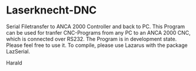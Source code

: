 # Laserknecht-DNC
Serial Filetransfer to ANCA 2000 Controller and back to PC.
This Program can be used for tranfer CNC-Programs from any PC to an ANCA 2000 CNC, which is connected over RS232.
The Program is in development state. Please feel free to use it.
To compile, please use Lazarus with the package LazSerial.

Harald
